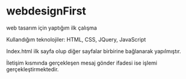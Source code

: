 # webdesignFirst

web tasarım için yaptığım ilk çalışma 

Kullandığım teknolojiler: HTML, CSS, JQuery, JavaScript

Index.html ilk sayfa olup diğer sayfalar birbirine bağlanarak yapılmıştır. 

İletişim kısmında gerçekleşen mesaj gönder ifadesi ise işlemi gerçekleştirmektedir.
